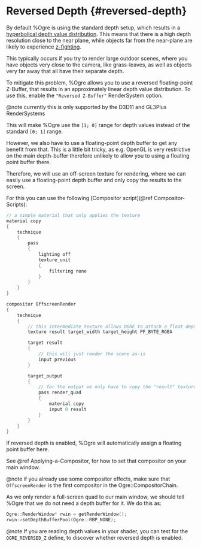 # Reversed Depth {#reversed-depth}

By default %Ogre is using the standard depth setup, which results in a [hyperbolical depth value distribution](https://developer.nvidia.com/content/depth-precision-visualized).
This means that there is a high depth resolution close to the near plane, while objects far from the near-plane are likely to experience [z-fighting](https://en.wikipedia.org/wiki/Z-fighting).

This typically occurs if you try to render large outdoor scenes, where you have objects very close to the camera, like grass-leaves, as well as objects very far away that all have their separate depth.

To mitigate this problem, %Ogre allows you to use a reversed floating-point Z-Buffer, that results in an approximately linear depth value distribution. To use this, enable the `"Reversed Z-Buffer"` RenderSystem option.

@note currently this is only supported by the D3D11 and GL3Plus RenderSystems

This will make %Ogre use the `[1; 0]` range for depth values instead of the standard `[0; 1]` range.

However, we also have to use a floating-point depth buffer to get any benefit from that.
This is a little bit tricky, as e.g. OpenGL is very restrictive on the main depth-buffer therefore unlikely to allow you to using a floating point buffer there.

Therefore, we will use an off-screen texture for rendering, where we can easily use a floating-point depth buffer and only copy the results to the screen.

For this you can use the following [Compositor script](@ref Compositor-Scripts):

```cpp
// a simple material that only applies the texture
material copy
{
    technique
    {
        pass
        {
            lighting off
            texture_unit
            {
                filtering none
            }
        }
    }
}

compositor OffscreenRender
{
    technique
    {
        // this intermediate texture allows OGRE to attach a float depth buffer
        texture result target_width target_height PF_BYTE_RGBA

        target result
        {
            // this will just render the scene as-is
            input previous
        }

        target_output
        {
            // for the output we only have to copy the "result" texture to screen
            pass render_quad
            {
                material copy
                input 0 result
            }
        }
    }
}
```
If reversed depth is enabled, %Ogre will automatically assign a floating point buffer here.

See @ref Applying-a-Compositor, for how to set that compositor on your main window.

@note if you already use some compositor effects, make sure that `OffscreenRender` is the first compositor in the Ogre::CompositorChain.

As we only render a full-screen quad to our main window, we should tell %Ogre that we do not need a depth buffer for it.
We do this as:
```cpp
Ogre::RenderWindow* rwin = getRenderWindow();
rwin->setDepthBufferPool(Ogre::RBP_NONE);
```

@note If you are reading depth values in your shader, you can test for the `OGRE_REVERSED_Z` define, to discover whether reversed depth is enabled.
